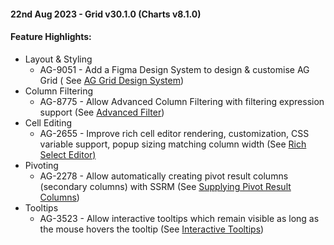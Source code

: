 #### 22nd Aug 2023 - Grid v30.1.0 (Charts v8.1.0)

#### Feature Highlights:

- Layout & Styling 
  * AG-9051 - Add a Figma Design System to design & customise AG Grid (
    See [AG Grid Design System](https://www.ag-grid.com/javascript-data-grid/ag-grid-design-system/))
- Column Filtering
  * AG-8775 - Allow Advanced Column Filtering with filtering expression support (See [Advanced Filter](https://www.ag-grid.com/javascript-data-grid/filter-advanced/))
- Cell Editing
  * AG-2655 - Improve rich cell editor rendering, customization, CSS variable support, popup sizing matching column
    width (See [Rich Select Editor)](https://www.ag-grid.com/javascript-data-grid/provided-cell-editors)
- Pivoting
  * AG-2278 - Allow automatically creating pivot result columns (secondary columns) with SSRM (See [Supplying Pivot Result Columns](https://www.ag-grid.com/javascript-data-grid/server-side-model-pivoting/#supplying-pivot-result-fields-simple))
- Tooltips
  * AG-3523 - Allow interactive tooltips which remain visible as long as the mouse hovers the tooltip (See [Interactive Tooltips](https://www.ag-grid.com/javascript-data-grid/component-tooltip/#interactive-tooltips))
